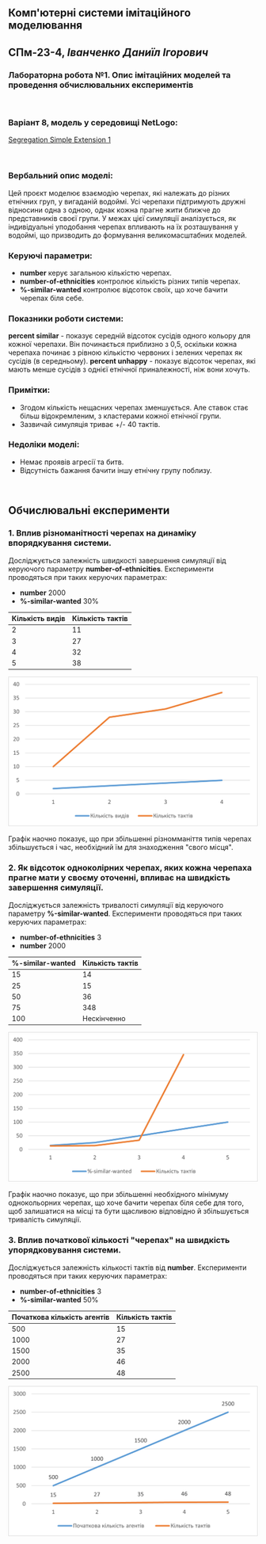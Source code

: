 ## Комп'ютерні системи імітаційного моделювання
## СПм-23-4, *Іванченко Даниїл Ігорович*
### Лабораторна робота №**1**. Опис імітаційних моделей та проведення обчислювальних експериментів

<br>

### Варіант 8, модель у середовищі NetLogo:
[Segregation Simple Extension 1](http://www.netlogoweb.org/launch#http://www.netlogoweb.org/assets/modelslib/IABM%20Textbook/chapter%203/Segregation%20Extensions/Segregation%20Simple%20Extension%201.nlogo)

<br>

### Вербальний опис моделі:
Цей проєкт моделює взаємодію черепах, які належать до різних етнічних груп, у вигаданій водоймі. Усі черепахи підтримують дружні відносини одна з одною, однак кожна прагне жити ближче до представників своєї групи. У межах цієї симуляції аналізується, як індивідуальні уподобання черепах впливають на їх розташування у водоймі, що призводить до формування великомасштабних моделей.

### Керуючі параметри:
- **number** керує загальною кількістю черепах.
- **number-of-ethnicities** контролює кількість різних типів черепах.
- **%-similar-wanted** контролює відсоток своїх, що хоче бачити черепах біля себе.

### Показники роботи системи:
**percent similar** - показує середній відсоток сусідів одного кольору для кожної черепахи. Він починається приблизно з 0,5, оскільки кожна черепаха починає з рівною кількістю червоних і зелених черепах як сусідів (в середньому).
**percent unhappy** - показує відсоток черепах, які мають менше сусідів з однієї етнічної приналежності, ніж вони хочуть.

### Примітки:
- Згодом кількість нещасних черепах зменшується. Але ставок стає більш відокремленим, з кластерами кожної етнічної групи.
- Зазвичай симуляція триває +/- 40 тактів.

### Недоліки моделі:
- Немає проявів агресії та битв.
- Відсутність бажання бачити іншу етнічну групу поблизу.

<br>

## Обчислювальні експерименти
### 1. Вплив різноманітності черепах на динаміку впорядкування системи.
Досліджується залежність швидкості завершення симуляції від керуючого параметру **number-of-ethnicities**.
Експерименти проводяться при таких керуючих параметрах:
- **number** 2000
- **%-similar-wanted** 30%

<table>
<thead>
<tr><th>Кількість видів</th><th>Кількість тактів</th></tr>
</thead>
<tbody>
<tr><td>2</td><td>11</td></tr>
<tr><td>3</td><td>27</td></tr>
<tr><td>4</td><td>32</td></tr>
<tr><td>5</td><td>38</td></tr>
</tbody>
</table>

![Залежність тактів від різноманітності](1.png)

Графік наочно показує, що при збільшенні різномманіття типів черепах збільшується і час, необхідний їм для знаходження "свого місця".

### 2. Як відсоток одноколірних черепах, яких кожна черепаха прагне мати у своєму оточенні, впливає на швидкість завершення симуляції.
Досліджується залежність тривалості симуляції від керуючого параметру **%-similar-wanted**.
Експерименти проводяться при таких керуючих параметрах:
- **number-of-ethnicities** 3
- **number** 2000

<table>
<thead>
<tr><th>%-similar-wanted</th><th>Кількість тактів</th></tr>
</thead>
<tbody>
<tr><td>15</td><td>14</td></tr>
<tr><td>25</td><td>15</td></tr>
<tr><td>50</td><td>36</td></tr>
<tr><td>75</td><td>348</td></tr>
<tr><td>100</td><td>Нескінченно</td></tr>
</tbody>
</table>

![Залежність тактів від проценту](2.png)

Графік наочно показує, що при збільшенні необхідного мінімуму однокольорних черепах, що хоче бачити черепах біля себе для того, щоб залишатися на місці та бути щасливою відповідно й збільшується тривалість симуляції.

### 3. Вплив початкової кількості "черепах" на швидкість упорядковування системи.
Досліджується залежність кількості тактів від **number**.
Експерименти проводяться при таких керуючих параметрах:
- **number-of-ethnicities** 3
- **%-similar-wanted** 50%

<table>
<thead>
<tr><th>Початкова кількість агентів</th><th>Кількість тактів</th></tr>
</thead>
<tbody>
<tr><td>500</td><td>15</td></tr>
<tr><td>1000</td><td>27</td></tr>
<tr><td>1500</td><td>35</td></tr>
<tr><td>2000</td><td>46</td></tr>
<tr><td>2500</td><td>48</td></tr>
</tbody>
</table>

![Залежність тактів від кількості агентів](3.png)
